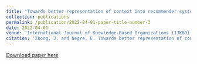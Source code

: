 ```yaml
---
title: "Towards better representation of context into recommender systems"
collection: publications
permalink: /publication/2022-04-01-paper-title-number-3
date: 2022-04-01
venue: 'International Journal of Knowledge-Based Organizations (IJKBO)'
citation: 'Zhong, J. and Negre, E. Towards better representation of context into recommender systems. International Journal of Knowledge-Based Organizations (IJKBO), 12(2):1–12.'
---
```



[Download paper here](https://www.igi-global.com/article/towards-better-representation-of-context-into-recommender-systems/295080)


